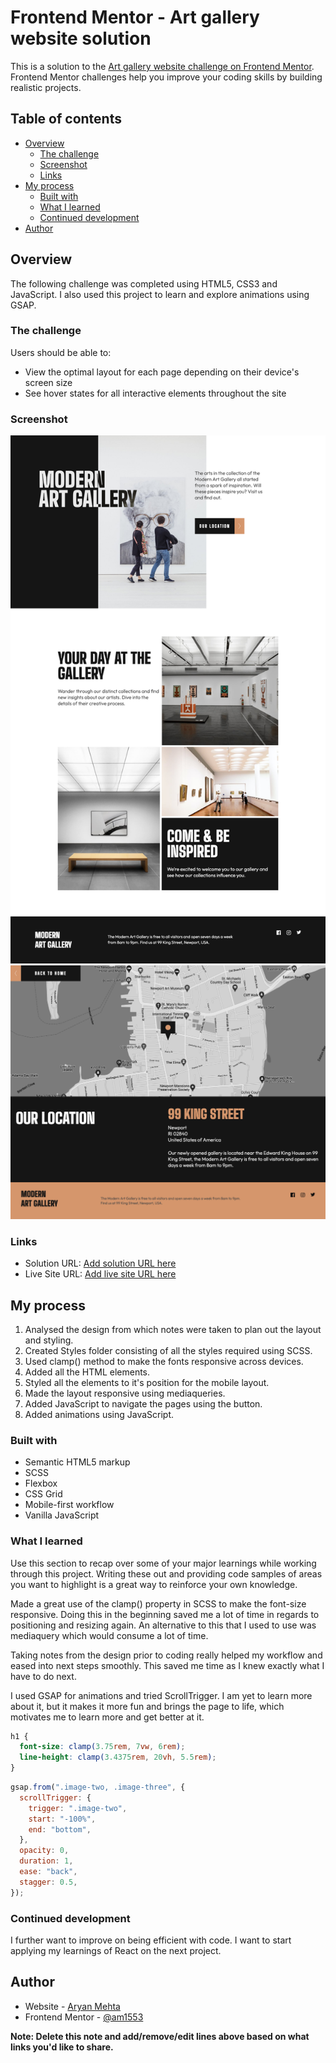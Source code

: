 # Frontend Mentor - Art gallery website solution

This is a solution to the [Art gallery website challenge on Frontend Mentor](https://www.frontendmentor.io/challenges/art-gallery-website-yVdrZlxyA). Frontend Mentor challenges help you improve your coding skills by building realistic projects.

## Table of contents

- [Overview](#overview)
  - [The challenge](#the-challenge)
  - [Screenshot](#screenshot)
  - [Links](#links)
- [My process](#my-process)
  - [Built with](#built-with)
  - [What I learned](#what-i-learned)
  - [Continued development](#continued-development)
- [Author](#author)

## Overview

The following challenge was completed using HTML5, CSS3 and JavaScript. I also used this project to learn and explore animations using GSAP.

### The challenge

Users should be able to:

- View the optimal layout for each page depending on their device's screen size
- See hover states for all interactive elements throughout the site

### Screenshot

![Image of home-page](./home-page.png)
<br>
![Image of location-page](./location-page.png)

### Links

- Solution URL: [Add solution URL here](https://github.com/am1553/art-gallery)
- Live Site URL: [Add live site URL here](https://am1553.github.io/art-gallery/)

## My process

1. Analysed the design from which notes were taken to plan out the layout and styling.
2. Created Styles folder consisting of all the styles required using SCSS.
3. Used clamp() method to make the fonts responsive across devices.
4. Added all the HTML elements.
5. Styled all the elements to it's position for the mobile layout.
6. Made the layout responsive using mediaqueries.
7. Added JavaScript to navigate the pages using the button.
8. Added animations using JavaScript.

### Built with

- Semantic HTML5 markup
- SCSS
- Flexbox
- CSS Grid
- Mobile-first workflow
- Vanilla JavaScript

### What I learned

Use this section to recap over some of your major learnings while working through this project. Writing these out and providing code samples of areas you want to highlight is a great way to reinforce your own knowledge.

Made a great use of the clamp() property in SCSS to make the font-size responsive. Doing this in the beginning saved me a lot of time in regards to positioning and resizing again. An alternative to this that I used to use was mediaquery which would consume a lot of time.

Taking notes from the design prior to coding really helped my workflow and eased into next steps smoothly. This saved me time as I knew exactly what I have to do next.

I used GSAP for animations and tried ScrollTrigger. I am yet to learn more about it, but it makes it more fun and brings the page to life, which motivates me to learn more and get better at it.

```css
h1 {
  font-size: clamp(3.75rem, 7vw, 6rem);
  line-height: clamp(3.4375rem, 20vh, 5.5rem);
}
```

```js
gsap.from(".image-two, .image-three", {
  scrollTrigger: {
    trigger: ".image-two",
    start: "-100%",
    end: "bottom",
  },
  opacity: 0,
  duration: 1,
  ease: "back",
  stagger: 0.5,
});
```

### Continued development

I further want to improve on being efficient with code.
I want to start applying my learnings of React on the next project.

## Author

- Website - [Aryan Mehta](https://aryanm.com)
- Frontend Mentor - [@am1553](https://www.frontendmentor.io/profile/am1553)

**Note: Delete this note and add/remove/edit lines above based on what links you'd like to share.**
